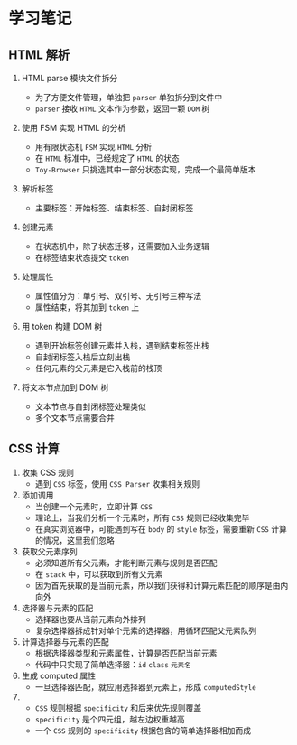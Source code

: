 # 学习笔记

## HTML 解析

1. HTML parse 模块文件拆分
   - 为了方便文件管理，单独把 `parser` 单独拆分到文件中
   - `parser` 接收 `HTML` 文本作为参数，返回一颗 `DOM` 树

2. 使用 FSM 实现 HTML 的分析
   - 用有限状态机 `FSM` 实现 `HTML` 分析
   - 在 `HTML` 标准中，已经规定了 `HTML` 的状态
   - `Toy-Browser` 只挑选其中一部分状态实现，完成一个最简单版本

3. 解析标签
   - 主要标签：开始标签、结束标签、自封闭标签
4. 创建元素
   - 在状态机中，除了状态迁移，还需要加入业务逻辑
   - 在标签结束状态提交 `token`
5. 处理属性
   - 属性值分为：单引号、双引号、无引号三种写法
   - 属性结束，将其加到 `token` 上
6. 用 token 构建 DOM 树
   - 遇到开始标签创建元素并入栈，遇到结束标签出栈
   - 自封闭标签入栈后立刻出栈
   - 任何元素的父元素是它入栈前的栈顶
7. 将文本节点加到 DOM 树
   - 文本节点与自封闭标签处理类似
   - 多个文本节点需要合并



## CSS 计算

1. 收集 CSS 规则
   - 遇到 `CSS` 标签，使用 `CSS Parser` 收集相关规则
2. 添加调用
   - 当创建一个元素时，立即计算 `CSS`
   - 理论上，当我们分析一个元素时，所有 `CSS` 规则已经收集完毕
   - 在真实浏览器中，可能遇到写在 `body` 的 `style` 标签，需要重新 `CSS` 计算的情况，这里我们忽略
3. 获取父元素序列
   - 必须知道所有父元素，才能判断元素与规则是否匹配
   - 在 `stack` 中，可以获取到所有父元素
   - 因为首先获取的是当前元素，所以我们获得和计算元素匹配的顺序是由内向外
4. 选择器与元素的匹配
   - 选择器也要从当前元素向外排列
   - 复杂选择器拆成针对单个元素的选择器，用循环匹配父元素队列
5. 计算选择器与元素的匹配
   - 根据选择器类型和元素属性，计算是否匹配当前元素
   - 代码中只实现了简单选择器：`id` `class` `元素名`
6. 生成 computed 属性
   - 一旦选择器匹配，就应用选择器到元素上，形成 `computedStyle`
7. 
   - `CSS` 规则根据 `specificity` 和后来优先规则覆盖
   - `specificity` 是个四元组，越左边权重越高
   - 一个 `CSS` 规则的 `specificity` 根据包含的简单选择器相加而成